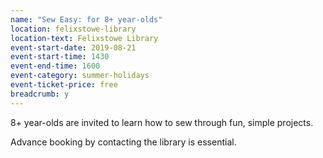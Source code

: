 ```yaml
---
name: "Sew Easy: for 8+ year-olds"
location: felixstowe-library
location-text: Felixstowe Library
event-start-date: 2019-08-21
event-start-time: 1430
event-end-time: 1600
event-category: summer-holidays
event-ticket-price: free
breadcrumb: y
---
```


8+ year-olds are invited to learn how to sew through fun, simple projects.

Advance booking by contacting the library is essential.
